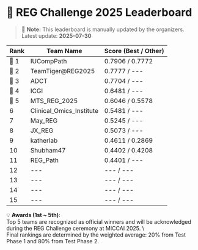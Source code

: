 # 🏅 REG Challenge 2025 Leaderboard

> 📌 **Note:** This leaderboard is manually updated by the organizers.  
> Latest update: **2025-07-30**

| Rank | Team Name        | Score (Best / Other) |
|------|------------------|--------------------|
| 🥇 1 | IUCompPath          | 0.7906 / 0.7772          |
| 🥈 2 | TeamTiger@REG2025          | 0.7777 / ---        |
| 🥉 3 | ADCT          | 0.7704 / ---          |
| 🏅 4 | ICGI          | 0.6481 / ---          |
| 🏅 5 | MTS_REG_2025          | 0.6046 / 0.5578        |
| 6    | Clinical_Omics_Institute          | 0.5481 / ---        |
| 7    | May_REG          | 0.5245 / ---        |
| 8    | JX_REG          | 0.5073 / ---        |
| 9    | katherlab          | 0.4611 / 0.2869        |
| 10   | Shubham47          | 0.4402 / 0.4208        |
| 11   | REG_Path          | 0.4401 / ---        |
| 12   | ---          | --- / ---        |
| 13   | ---          | --- / ---        |
| 14   | ---          | --- / ---        |
| 15   | ---          | --- / ---        |

💡 **Awards (1st ~ 5th)**:  
Top 5 teams are recognized as official winners and will be acknowledged during the REG Challenge ceremony at MICCAI 2025. \\  
Final rankings are determined by the weighted average: 20% from Test Phase 1 and 80% from Test Phase 2.  

